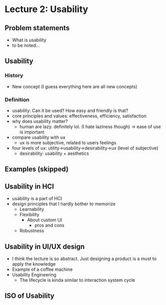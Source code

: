 # Lecture 2: Usability

## Problem statements

- What is usability
- to be noted...

## Usability

### History

- New concept (I guess everything here are all new concepts)

### Definition

- usability: Can it be used? How easy and friendly is that?
- core principles and values: effectiveness, efficiency, satisfaction
- why does usability matter?
  - human are lazy. definitely lol. (I hate laziness though) -> ease of use is important
- compare usability with ux
  - ux is more subjective, related to users feelings
- four levels of ux: utility->usability->desirability->ux (level of subjective)
  - desirability: usability + aesthetics

## Examples (skipped)

## Usability in HCI

- usability is a part of HCI
- design principles that I hardly bother to memorize
  - Learnability
  - Flexibility
    - About custom UI
      - pros and cons
  - Robustness

## Usability in UI/UX design

- I think the lecture is so abstract. Just designing a product is a must to apply the knowledge
- Example of a coffee machine
- Usability Engineering
  - The lifecycle is kinda similar to interaction system cycle

## ISO of Usability